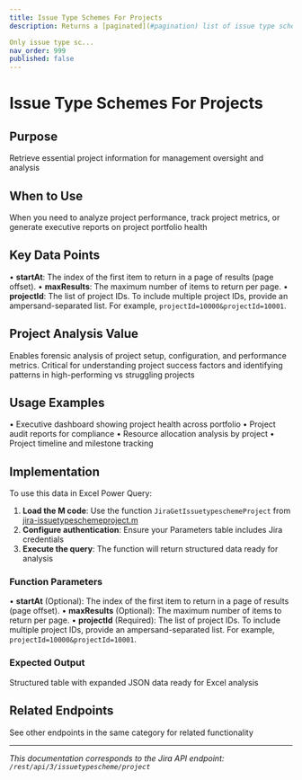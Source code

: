 ```yaml
---
title: Issue Type Schemes For Projects
description: Returns a [paginated](#pagination) list of issue type schemes and, for each issue type scheme, a list of the projects that use it.

Only issue type sc...
nav_order: 999
published: false
---
```


# Issue Type Schemes For Projects

## Purpose
Retrieve essential project information for management oversight and analysis

## When to Use
When you need to analyze project performance, track project metrics, or generate executive reports on project portfolio health

## Key Data Points
• **startAt**: The index of the first item to return in a page of results (page offset).
• **maxResults**: The maximum number of items to return per page.
• **projectId**: The list of project IDs. To include multiple project IDs, provide an ampersand-separated list. For example, `projectId=10000&projectId=10001`.

## Project Analysis Value
Enables forensic analysis of project setup, configuration, and performance metrics. Critical for understanding project success factors and identifying patterns in high-performing vs struggling projects

## Usage Examples
• Executive dashboard showing project health across portfolio
• Project audit reports for compliance
• Resource allocation analysis by project
• Project timeline and milestone tracking

## Implementation
To use this data in Excel Power Query:

1. **Load the M code**: Use the function `JiraGetIssuetypeschemeProject` from [jira-issuetypeschemeproject.m](../assets/jira-issuetypeschemeproject.m)
2. **Configure authentication**: Ensure your Parameters table includes Jira credentials
3. **Execute the query**: The function will return structured data ready for analysis

### Function Parameters
• **startAt** (Optional): The index of the first item to return in a page of results (page offset).
• **maxResults** (Optional): The maximum number of items to return per page.
• **projectId** (Required): The list of project IDs. To include multiple project IDs, provide an ampersand-separated list. For example, `projectId=10000&projectId=10001`.

### Expected Output
Structured table with expanded JSON data ready for Excel analysis

## Related Endpoints
See other endpoints in the same category for related functionality

---
*This documentation corresponds to the Jira API endpoint: `/rest/api/3/issuetypescheme/project`*

